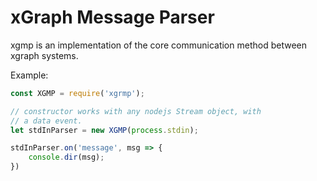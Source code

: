 # xGraph Message Parser

xgmp is an implementation of the core communication method between xgraph systems.

Example:

```javascript
const XGMP = require('xgrmp');

// constructor works with any nodejs Stream object, with
// a data event.
let stdInParser = new XGMP(process.stdin);

stdInParser.on('message', msg => {
	console.dir(msg);
})

```